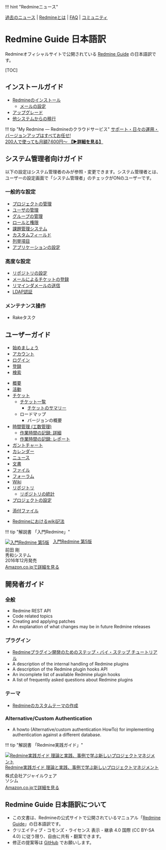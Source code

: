 !!! hint "Redmineニュース"
    <div id="news">
      <script src="http://blog.redmine.jp/items.js"></script>
      <ul id="blog_articles">
        <script>
          <!--
          var target = $("#blog_articles");
          for (i = 0, disp_count = 0 ; i < blog_redmine_jp_items.length && disp_count < 3 ; i++) {
            article = blog_redmine_jp_items[i];
            ymd = new Date(article.published).toLocaleString("ja-JP").replace(/ .*/, "");
            target.append("<li><a href='" + article.link + "' target='_blank'>" + article.title + '</a> (' + ymd + ')');
            disp_count++;
          }
          //-->
        </script>
      </ul>
      <a href="http://blog.redmine.jp/">過去のニュース</a> |
      <a href="http://redmine.jp/overview/">Redmineとは</a> |
      <a href="http://redmine.jp/faq/">FAQ</a> |
      <a href="http://redmine.jp/community/">コミュニティ</a>
    </div>

# Redmine Guide 日本語訳

Redmineオフィシャルサイトで公開されている [Redmine Guide](http://www.redmine.org/projects/redmine/wiki/Guide) の日本語訳です。

[TOC]

インストールガイド
------------------

-   [Redmineのインストール](RedmineInstall)
    -   [メールの設定](Email_Configuration)
-   [アップグレード](RedmineUpgrade)
-   [他システムからの移行](RedmineMigrate)

!!! tip "My Redmine — Redmineのクラウドサービス"
    <a href="http://hosting.redmine.jp/">サポート・日々の運用・バージョンアップはすべてお任せ!<br>
    200人で使っても月額7,600円〜 <strong>【▶詳細を見る】</strong></a>

システム管理者向けガイド
------------------------

以下の設定はシステム管理者のみが参照・変更できます。システム管理者とは、ユーザーの設定画面で「システム管理者」のチェックがONのユーザーです。

### 一般的な設定

-   [プロジェクトの管理](RedmineProjects)
-   [ユーザの管理](RedmineUsers)
-   [グループの管理](RedmineGroups)
-   [ロールと権限](RedmineRoles)
-   [課題管理システム](RedmineIssueTrackingSetup)
-   [カスタムフィールド](RedmineCustomFields)
-   [列挙項目](RedmineEnumerations)
-   [アプリケーションの設定](RedmineSettings)

### 高度な設定

-   [リポジトリの設定](RedmineRepositories)
-   [メールによるチケットの登録](RedmineReceivingEmails)
-   [リマインダメールの送信](RedmineReminderEmails)
-   [LDAP認証](RedmineLDAP)

### メンテナンス操作

-   Rakeタスク

<script async src="//pagead2.googlesyndication.com/pagead/js/adsbygoogle.js"></script>
<!-- レスポンシブ (redmine-guide-ja) -->
<ins class="adsbygoogle"
     style="display:block"
     data-ad-client="ca-pub-0963697622686458"
     data-ad-slot="6981876139"
     data-ad-format="auto"></ins>
<script>
(adsbygoogle = window.adsbygoogle || []).push({});
</script>

ユーザーガイド
--------------

-   [始めましょう](Getting_Started)
-   [アカウント](RedmineAccounts)
-   [ログイン](RedmineLogin)
-   [登録](RedmineRegister)
-   [検索](RedmineSearch)

<!-- -->

-   [概要](RedmineProjectOverview)
-   [活動](RedmineProjectActivity)
-   [チケット](RedmineIssues)
    -   [チケット一覧](RedmineIssueList)
        -   [チケットのサマリー](RedmineIssueSummary)
    -   ロードマップ
        -   バージョンの概要
-   [時間管理 (工数管理)](RedmineTimeTracking)
    -   [作業時間の記録: 詳細](RedmineTimelogDetails)
    -   [作業時間の記録: レポート](RedmineTimelogReport)
-   [ガントチャート](RedmineGantt)
-   [カレンダー](RedmineCalendar)
-   [ニュース](RedmineNews)
-   [文書](RedmineDocuments)
-   [ファイル](RedmineFiles)
-   [フォーラム](RedmineForums)
-   [Wiki](RedmineWikis)
-   [リポジトリ](RedmineRepository)
    -   [リポジトリの統計](RedmineRepositoryStatistics)
-   [プロジェクトの設定](RedmineProjectSettings)

<!-- -->

-   [添付ファイル](RedmineAttachedFiles)

<!-- -->

-   [Redmineにおけるwiki記法](http://redmine.jp/tech_note/RedmineWikiFormatting)

!!! tip "解説書 「入門Redmine」"
    <div class="amazlet-box" style="margin-bottom:0px;"><div class="amazlet-image" style="float:left;margin:0px 12px 1px 0px;"><a href="http://www.amazon.co.jp/exec/obidos/ASIN/4798048259/redmine-22/ref=nosim/" name="amazletlink" target="_blank"><img src="https://images-fe.ssl-images-amazon.com/images/I/51NQmIINI7L._SL160_.jpg" alt="入門Redmine 第5版" style="border: none;" /></a></div><div class="amazlet-info" style="line-height:120%; margin-bottom: 10px"><div class="amazlet-name" style="margin-bottom:10px;line-height:120%"><a href="http://www.amazon.co.jp/exec/obidos/ASIN/4798048259/redmine-22/ref=nosim/" name="amazletlink" target="_blank">入門Redmine 第5版</a></div><div class="amazlet-detail">前田 剛 <br />秀和システム <br />2016年12月発売<br /></div><div class="amazlet-sub-info" style="float: left;"><div class="amazlet-link" style="margin-top: 5px"><a href="http://www.amazon.co.jp/exec/obidos/ASIN/4798048259/redmine-22/ref=nosim/" name="amazletlink" target="_blank">Amazon.co.jpで詳細を見る</a></div></div></div><div class="amazlet-footer" style="clear: left"></div></div>

開発者ガイド
------------

### 全般

-   Redmine REST API
-   Code related topics
-   Creating and applying patches
-   An explanation of what changes may be in future Redmine releases

### プラグイン

-   [Redmineプラグイン開発のためのステップ・バイ・ステップ チュートリアル](Plugin_Tutorial)
-   A description of the internal handling of Redmine plugins
-   A description of the Redmine plugin hooks API
-   An incomplete list of available Redmine plugin hooks
-   A list of frequently asked questions about Redmine plugins

### テーマ

-   [Redmineのカスタムテーマの作成](HowTo_create_a_custom_Redmine_theme)

### Alternative/Custom Authentication

-   A howto (Alternative/custom authentication HowTo) for implementing authentication against a different database.

!!! tip "解説書 「Redmine実践ガイド」"
    <div class="amazlet-box" style="margin-bottom:0px;"><div class="amazlet-image" style="float:left;margin:0px 12px 1px 0px;"><a href="http://www.amazon.co.jp/exec/obidos/ASIN/488337968X/redmine-22/ref=nosim/" name="amazletlink" target="_blank"><img src="https://images-fe.ssl-images-amazon.com/images/I/51yBVTM6orL._SL160_.jpg" alt="Redmine実践ガイド 理論と実践、事例で学ぶ新しいプロジェクトマネジメント" style="border: none;" /></a></div><div class="amazlet-info" style="line-height:120%; margin-bottom: 10px"><div class="amazlet-name" style="margin-bottom:10px;line-height:120%"><a href="http://www.amazon.co.jp/exec/obidos/ASIN/488337968X/redmine-22/ref=nosim/" name="amazletlink" target="_blank">Redmine実践ガイド 理論と実践、事例で学ぶ新しいプロジェクトマネジメント</a></div><div class="amazlet-detail">株式会社アジャイルウェア <br />ソシム <br /></div><div class="amazlet-sub-info" style="float: left;"><div class="amazlet-link" style="margin-top: 5px"><a href="http://www.amazon.co.jp/exec/obidos/ASIN/488337968X/redmine-22/ref=nosim/" name="amazletlink" target="_blank">Amazon.co.jpで詳細を見る</a></div></div></div><div class="amazlet-footer" style="clear: left"></div></div>

Redmine Guide 日本語訳について
------------------------------

- この文書は、Redmineの公式サイトで公開されているマニュアル「[Redmine Guide](http://www.redmine.org/projects/redmine/wiki/Guide)」の日本語訳です。
- クリエイティブ・コモンズ・ライセンス 表示 - 継承 4.0 国際 (CC BY-SA 4.0) に従う限り、自由に共有・翻案できます。
- 修正の提案等は [GitHub](https://github.com/farend/redmine-guide-ja) でお願いします。

